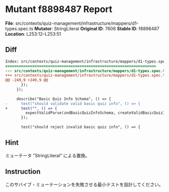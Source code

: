# Mutant f8898487 Report

**File**: src/contexts/quiz-management/infrastructure/mappers/d1-types.spec.ts
**Mutator**: StringLiteral
**Original ID**: 7606
**Stable ID**: f8898487
**Location**: L253:12–L253:51

## Diff

```diff
Index: src/contexts/quiz-management/infrastructure/mappers/d1-types.spec.ts
===================================================================
--- src/contexts/quiz-management/infrastructure/mappers/d1-types.spec.ts	original
+++ src/contexts/quiz-management/infrastructure/mappers/d1-types.spec.ts	mutated #7606
@@ -249,9 +249,9 @@
       });
     });
 
     describe("Basic Quiz Info Schema", () => {
-      test("should validate valid basic quiz info", () => {
+      test("", () => {
         expectValidParse(zodBasicQuizInfoSchema, createValidBasicQuizInfo());
       });
 
       test("should reject invalid basic quiz info", () => {
```

## Hint

ミューテータ "StringLiteral" による置換。

## Instruction

このサバイブ・ミューテーションを失敗させる最小テストを設計してください。
